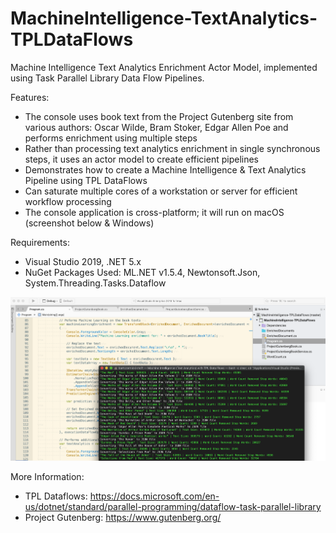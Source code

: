 # MachineIntelligence-TextAnalytics-TPLDataFlows

Machine Intelligence Text Analytics Enrichment Actor Model, implemented using Task Parallel Library Data Flow Pipelines.

Features:
* The console uses book text from the Project Gutenberg site from various authors: Oscar Wilde, Bram Stoker, Edgar Allen Poe and performs enrichment using multiple steps
* Rather than processing text analytics enrichment in single synchronous steps, it uses an actor model to create efficient pipelines
* Demonstrates how to create a Machine Intelligence & Text Analytics Pipeline using TPL DataFlows
* Can saturate multiple cores of a workstation or server for efficient workflow processing
* The console application is cross-platform; it will run on macOS (screenshot below & Windows)

Requirements:
* Visual Studio 2019, .NET 5.x
* NuGet Packages Used: ML.NET v1.5.4, Newtonsoft.Json, System.Threading.Tasks.Dataflow

![Training Job](https://github.com/bartczernicki/MachineIntelligence-TextAnalytics-TPLDataFlows/blob/master/ConsoleScreenshot.png)

More Information:
* TPL Dataflows: https://docs.microsoft.com/en-us/dotnet/standard/parallel-programming/dataflow-task-parallel-library
* Project Gutenberg: https://www.gutenberg.org/
